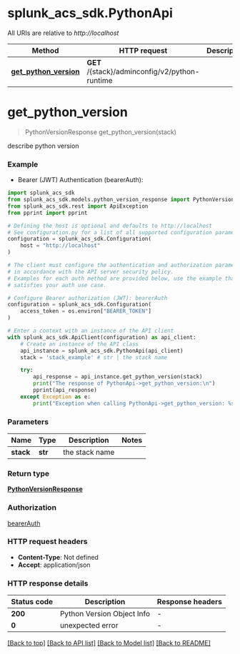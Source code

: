 # splunk_acs_sdk.PythonApi

All URIs are relative to *http://localhost*

Method | HTTP request | Description
------------- | ------------- | -------------
[**get_python_version**](PythonApi.md#get_python_version) | **GET** /{stack}/adminconfig/v2/python-runtime | 


# **get_python_version**
> PythonVersionResponse get_python_version(stack)



describe python version

### Example

* Bearer (JWT) Authentication (bearerAuth):

```python
import splunk_acs_sdk
from splunk_acs_sdk.models.python_version_response import PythonVersionResponse
from splunk_acs_sdk.rest import ApiException
from pprint import pprint

# Defining the host is optional and defaults to http://localhost
# See configuration.py for a list of all supported configuration parameters.
configuration = splunk_acs_sdk.Configuration(
    host = "http://localhost"
)

# The client must configure the authentication and authorization parameters
# in accordance with the API server security policy.
# Examples for each auth method are provided below, use the example that
# satisfies your auth use case.

# Configure Bearer authorization (JWT): bearerAuth
configuration = splunk_acs_sdk.Configuration(
    access_token = os.environ["BEARER_TOKEN"]
)

# Enter a context with an instance of the API client
with splunk_acs_sdk.ApiClient(configuration) as api_client:
    # Create an instance of the API class
    api_instance = splunk_acs_sdk.PythonApi(api_client)
    stack = 'stack_example' # str | the stack name

    try:
        api_response = api_instance.get_python_version(stack)
        print("The response of PythonApi->get_python_version:\n")
        pprint(api_response)
    except Exception as e:
        print("Exception when calling PythonApi->get_python_version: %s\n" % e)
```



### Parameters


Name | Type | Description  | Notes
------------- | ------------- | ------------- | -------------
 **stack** | **str**| the stack name | 

### Return type

[**PythonVersionResponse**](PythonVersionResponse.md)

### Authorization

[bearerAuth](../README.md#bearerAuth)

### HTTP request headers

 - **Content-Type**: Not defined
 - **Accept**: application/json

### HTTP response details

| Status code | Description | Response headers |
|-------------|-------------|------------------|
**200** | Python Version Object Info |  -  |
**0** | unexpected error |  -  |

[[Back to top]](#) [[Back to API list]](../README.md#documentation-for-api-endpoints) [[Back to Model list]](../README.md#documentation-for-models) [[Back to README]](../README.md)

